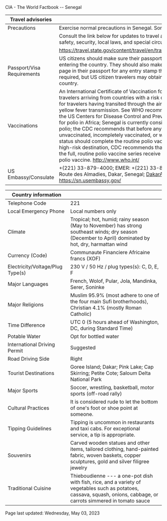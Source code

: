 CIA - The World Factbook -- Senegal

| Travel advisories | |
| --- | --- |
| Precautions | Exercise normal precautions in Senegal. Some areas have increased risk. |
| | Consult the link below for updates to travel advisories and statements on safety, security, local laws, and special circumstances in this country. |
| | <https://travel.state.gov/content/travel/en/traveladvisories/traveladvisories.html> |
| Passport/Visa Requirements | US citizens should make sure their passport is valid at the date of their entering the country. They should also make sure they have at least 1 blank page in their passport for any entry stamp that will be required. A visa is required, but US citizen travelers may obtain the visa upon entering the country. |
| Vaccinations | An International Certificate of Vaccination for yellow fever is required for travelers arriving from countries with a risk of yellow fever transmission and for travelers having transited through the airport of a country with risk of yellow fever transmission. See WHO recommendations. On 21 March 2022, the US Centers for Disease Control and Prevention (CDC) issued a Travel Alert for polio in Africa; Senegal is currently considered a high risk to travelers for polio; the CDC recommends that before any international travel, anyone unvaccinated, incompletely vaccinated, or with an unknown polio vaccination status should complete the routine polio vaccine series; before travel to any high-risk destination, CDC recommends that adults who previously completed the full, routine polio vaccine series receive a single, lifetime booster dose of polio vaccine.  <http://www.who.int/> |
| US Embassy/Consulate | +(221) 33-879-4000; EMER: +(221) 33-879-4444; US Embassy Dakar, Route des Almadies, Dakar, Senegal; DakarACS@state.gov; https://sn.usembassy.gov/ |

| Country information |  |
| --- | --- |
| Telephone Code | 221 |
| Local Emergency Phone | Local numbers only |
| Climate | Tropical; hot, humid; rainy season (May to November) has strong southeast winds; dry season (December to April) dominated by hot, dry, harmattan wind |
| Currency (Code) | Communaute Financiere Africaine francs (XOF) |
| Electricity/Voltage/Plug Type(s) | 230 V / 50 Hz / plug types(s): C, D, E, F |
| Major Languages | French, Wolof, Pular, Jola, Mandinka, Serer, Soninke |
| Major Religions | Muslim 95.9% (most adhere to one of the four main Sufi brotherhoods), Christian 4.1% (mostly Roman Catholic) |
| Time Difference | UTC 0 (5 hours ahead of Washington, DC, during Standard Time) |
| Potable Water | Opt for bottled water |
| International Driving Permit | Suggested |
| Road Driving Side | Right |
| Tourist Destinations | Goree Island; Dakar; Pink Lake; Cap Skirring; Petite Cote; Saloum Delta National Park |
| Major Sports | Soccer, wrestling, basketball, motor sports (off-road rally) |
| Cultural Practices | It is considered rude to let the bottom of one's foot or shoe point at someone. |
| Tipping Guidelines | Tipping is uncommon in restaurants and taxi cabs. For exceptional service, a tip is appropriate. |
| Souvenirs | Carved wooden statues and other items, tailored clothing, hand-painted fabric, woven baskets, copper sculptures, gold and silver filigree jewelry |
| Traditional Cuisine | Thieboudienne --- a one-pot dish with fish, rice, and a variety of vegetables such as potatoes, cassava, squash, onions, cabbage, or carrots simmered in tomato sauce |

Page last updated: Wednesday, May 03, 2023

